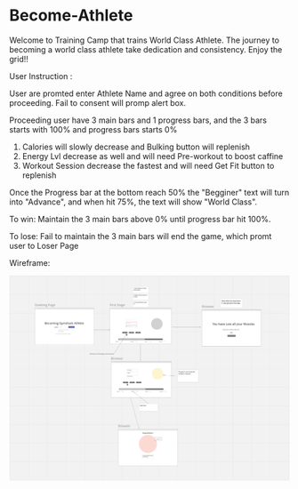 # Become-Athlete


Welcome to Training Camp that trains World Class Athlete. The journey to becoming a world class athlete take dedication and consistency. Enjoy the grid!!

User Instruction : 

User are promted enter Athlete Name and agree on both conditions before proceeding. Fail to consent will promp alert box. 

Proceeding user have 3 main bars and 1 progress bars, and the 3 bars starts with 100% and progress bars starts 0%

1. Calories will slowly decrease and Bulking button will replenish 
2. Energy Lvl decrease as well and will need Pre-workout to boost caffine 
3. Workout Session decrease the fastest and will need Get Fit button to replenish 

Once the Progress bar at the bottom reach 50% the "Begginer" text will turn into "Advance", and when hit 75%, the text will show "World Class".


To win:
Maintain the 3 main bars above 0% until progress bar hit 100%.

To lose: 
Fail to maintain the 3 main bars will end the game, which promt user to Loser Page


Wireframe:

![wireframe](/img/training_camp_wireframe.png)
